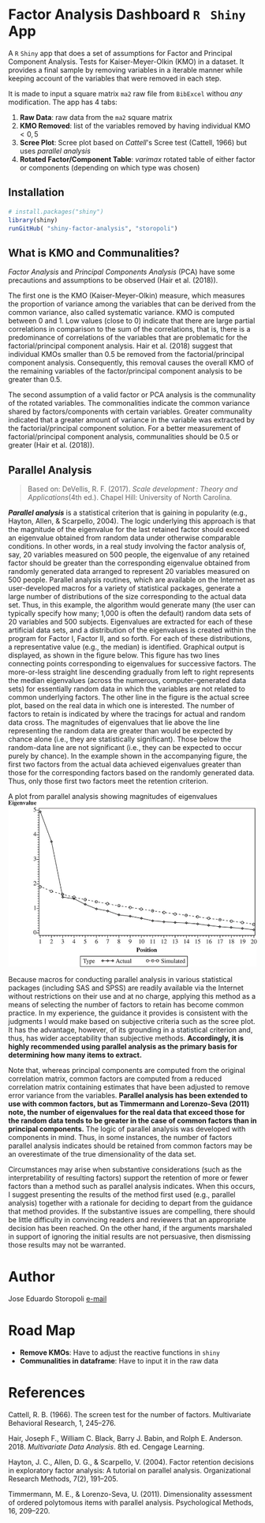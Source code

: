 # Factor Analysis Dashboard `R ` `Shiny` App

A `R` `Shiny` app that does a set of assumptions for Factor and Principal Component Analysis. Tests for Kaiser-Meyer-Olkin (KMO) in a dataset. It provides a final sample by removing variables in a iterable manner while keeping account of the variables that were removed in each step.

It is made to input a square matrix `ma2` raw file from `BibExcel` withou *any* modification. The app has 4 tabs:

1. **Raw Data**: raw data from the `ma2` square matrix
2. **KMO Removed**: list of the variables removed by having individual KMO $< 0,5$ 
3. **Scree Plot**: Scree plot based on *Cattell*'s Scree test  (Cattell, 1966)  but uses *parallel analysis*
4. **Rotated Factor/Component Table**: *varimax* rotated table of either factor or components (depending on which type was chosen)

## Installation

``` R
# install.packages("shiny")
library(shiny)
runGitHub( "shiny-factor-analysis", "storopoli")
```

## What is KMO and Communalities?

*Factor Analysis* and *Principal Components Analysis* (PCA) have some
precautions and assumptions to be observed (Hair et al. (2018)).

The first one is the KMO (Kaiser-Meyer-Olkin) measure, which measures
the proportion of variance among the variables that can be derived from
the common variance, also called systematic variance. KMO is computed
between 0 and 1. Low values (close to 0) indicate that there are large
partial correlations in comparison to the sum of the correlations, that
is, there is a predominance of correlations of the variables that are
problematic for the factorial/principal component analysis. Hair et al.
(2018) suggest that individual KMOs smaller than 0.5 be removed from the
factorial/principal component analysis. Consequently, this removal
causes the overall KMO of the remaining variables of the
factor/principal component analysis to be greater than 0.5.

The second assumption of a valid factor or PCA analysis is the
communality of the rotated variables. The commonalities indicate the
common variance shared by factors/components with certain variables.
Greater communality indicated that a greater amount of variance in the
variable was extracted by the factorial/principal component solution.
For a better measurement of factorial/principal component analysis,
communalities should be 0.5 or greater (Hair et al. (2018)).

## Parallel Analysis

> Based on: DeVellis, R. F. (2017). *Scale development : Theory and Applications*(4th ed.). Chapel Hill: University of North Carolina.

***Parallel analysis*** is a statistical criterion that is gaining in popularity (e.g., Hayton, Allen, & Scarpello, 2004). The logic underlying this approach is that the magnitude of the eigenvalue for the last retained factor should exceed an eigenvalue obtained from random data under otherwise comparable conditions. In other words, in a real study involving the factor analysis of, say, 20 variables measured on 500 people, the eigenvalue of any retained factor should be greater than the corresponding eigenvalue obtained from randomly generated data arranged to represent 20 variables measured on 500 people. Parallel analysis routines, which are available on the Internet as user-developed macros for a variety of statistical packages, generate a large number of distributions of the size corresponding to the actual data set. Thus, in this example, the algorithm would generate many (the user can typically specify how many; 1,000 is often the default) random data sets of 20 variables and 500 subjects. Eigenvalues are extracted for each of these artificial data sets, and a distribution of the eigenvalues is created within the program for Factor I, Factor II, and so forth. For each of these distributions, a representative value (e.g., the median) is identified. Graphical output is displayed, as shown in the figure below. This figure has two lines connecting points corresponding to eigenvalues for successive factors. The more-or-less straight line descending gradually from left to right represents the median eigenvalues (across the numerous, computer-generated data sets) for essentially random data in which the variables are not related to common underlying factors. The other line in the figure is the actual scree plot, based on the real data in which one is interested. The number of factors to retain is indicated by where the tracings for actual and random data cross. The magnitudes of eigenvalues that lie above the line representing the random data are greater than would be expected by chance alone (i.e., they are statistically significant). Those below the random-data line are not significant (i.e., they can be expected to occur purely by chance). In the example shown in the accompanying figure, the first two factors from the actual data achieved eigenvalues greater than those for the corresponding factors based on the randomly generated data. Thus, only those first two factors meet the retention criterion.

A plot from parallel analysis showing magnitudes of eigenvalues
![parallel](images/parallel.png)

Because macros for conducting parallel analysis in various statistical packages (including SAS and SPSS) are readily available via the Internet without restrictions on their use and at no charge, applying this method as a means of selecting the number of factors to retain has become common practice. In my experience, the guidance it provides is consistent with the judgments I would make based on subjective criteria such as the scree plot. It has the advantage, however, of its grounding in a statistical criterion and, thus, has wider acceptability than subjective methods. **Accordingly, it is highly recommended using parallel analysis as the primary basis for determining how many items to extract.**

Note that, whereas principal components are computed from the original correlation matrix, common factors are computed from a reduced correlation matrix containing estimates that have been adjusted to remove error variance from the variables. **Parallel analysis has been extended to use with common factors, but as Timmermann and Lorenzo-Seva (2011) note, the number of eigenvalues for the real data that exceed those for the random data tends to be greater in the case of common factors than in principal components.** The logic of parallel analysis was developed with components in mind. Thus, in some instances, the number of factors parallel analysis indicates should be retained from common factors may be an overestimate of the true dimensionality of the data set.

Circumstances may arise when substantive considerations (such as the interpretability of resulting factors) support the retention of more or fewer factors than a method such as parallel analysis indicates. When this occurs, I suggest presenting the results of the method first used (e.g., parallel analysis) together with a rationale for deciding to depart from the guidance that method provides. If the substantive issues are compelling, there should be little difficulty in convincing readers and reviewers that an appropriate decision has been reached. On the other hand, if the arguments marshaled in support of ignoring the initial results are not persuasive, then dismissing those results may not be warranted.

# Author

Jose Eduardo Storopoli [e-mail](mailto:thestoropoli@gmail.com)

# Road Map

* **Remove KMOs**: Have to adjust the reactive functions in `shiny`
* **Communalities in dataframe**: Have to input it in the raw data

# References

Cattell, R. B. (1966). The screen test for the number of factors. Multivariate Behavioral Research, 1, 245–276.

Hair, Joseph F., William C. Black, Barry J. Babin, and Rolph E.
Anderson. 2018. *Multivariate Data Analysis*. 8th ed. Cengage Learning.

Hayton, J. C., Allen, D. G., & Scarpello, V. (2004). Factor retention decisions in exploratory factor analysis: A tutorial on parallel analysis. Organizational Research Methods, 7(2), 191–205.

Timmermann, M. E., & Lorenzo-Seva, U. (2011). Dimensionality assessment of ordered polytomous items with parallel analysis. Psychological Methods, 16, 209–220.

